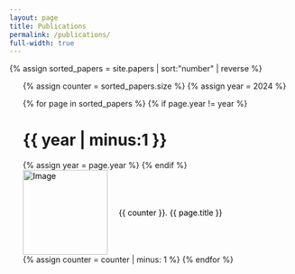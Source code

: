 ```yaml
---
layout: page
title: Publications
permalink: /publications/
full-width: true
---
```


{% assign sorted_papers = site.papers | sort:"number" | reverse %}

<ol type="1">
  {% assign counter = sorted_papers.size %}
  {% assign year = 2024 %}

  {% for page in sorted_papers %}
    {% if page.year != year %}
      <h1>{{ year | minus:1 }}</h1>
      {% assign year = page.year %}
    {% endif %}
    <a href="{{ page.url }}">
      <li class="list-item">
        <img src="{{ page.image }}" alt="Image">
        {{ counter }}. {{ page.title }}
      </li>
    </a>
    {% assign counter = counter | minus: 1 %}
  {% endfor %}
</ol>

<style>
  .list-item {
    display: flex;
    align-items: center;
    padding: 0px;
  }
  
  .list-item img {
    width: 150px; /* Adjust the width as per your requirement */
    height: auto; /* Maintain aspect ratio */
    margin-right: 20px; /* Add spacing between image and text */
  }

  a {
    color: black; /* Set the desired color for the hyperlink */
    text-decoration: none; /* Remove the underline */
  }
</style>
